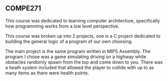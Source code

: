 ## COMPE271

This course was dedicated to learning computer architecture, specifically how programming works from a low level perspective.

This course was broken up into 2 projects, one is a C project dedicated to building the general logic of a program of our own choosing.

The main project is the same program written in MIPS Assembly. The program I chose was a game simulating driving on a highway while obstacles randomly spawn from the top and come down to you. There was a heath system included that allowed the player to collide with up to as many items as there were health points. 
